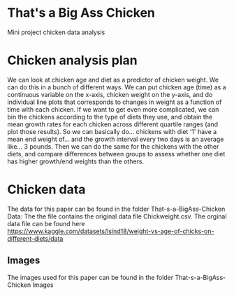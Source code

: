 # That's a Big Ass Chicken
Mini project chicken data analysis 

# Chicken analysis plan
We can look at chicken age and diet as a predictor of chicken weight.
We can do this in a bunch of different ways. We can put chicken age (time) as a continuous variable on the x-axis, chicken weight on the y-axis, and do individual line plots that corresponds to changes in weight as a function of time with each chicken.
If we want to get even more complicated, we can bin the chickens according to the type of diets they use, and obtain the mean growth rates for each chicken across different quartile ranges (and plot those results). So we can basically do... chickens with diet '1' have a mean end weight of... and the growth interval every two days is an average like... 3 pounds. Then we can do the same for the chickens with the other diets, and compare differences between groups to assess whether one diet has higher growth/end weights than the others. 

# Chicken data
The data for this paper can be found in the folder That-s-a-BigAss-Chicken Data: The the file contains the original data file Chickweight.csv. The orginal data file can be found here  https://www.kaggle.com/datasets/lsind18/weight-vs-age-of-chicks-on-different-diets/data

## Images 
The images used for this paper can be found in the folder That-s-a-BigAss- Chicken Images
